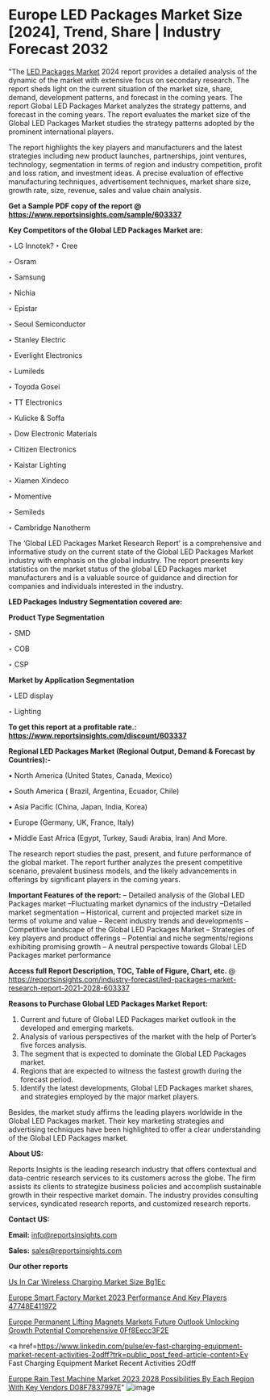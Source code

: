  # Europe LED Packages Market Size [2024], Trend, Share | Industry Forecast 2032

 "The <a href=https://www.reportsinsights.com/sample/603337>LED Packages Market</a> 2024 report provides a detailed analysis of the dynamic of the market with extensive focus on secondary research. The report sheds light on the current situation of the market size, share, demand, development patterns, and forecast in the coming years. The report Global LED Packages Market analyzes the strategy patterns, and forecast in the coming years. The report evaluates the market size of the Global LED Packages Market studies the strategy patterns adopted by the prominent international players.

The report highlights the key players and manufacturers and the latest strategies including new product launches, partnerships, joint ventures, technology, segmentation in terms of region and industry competition, profit and loss ration, and investment ideas. A precise evaluation of effective manufacturing techniques, advertisement techniques, market share size, growth rate, size, revenue, sales and value chain analysis.

<strong>Get a Sample PDF copy of the report @ <a href=https://www.reportsinsights.com/sample/603337 style=color:#0000ff;>https://www.reportsinsights.com/sample/603337</a></strong>

<strong>Key Competitors of the Global LED Packages Market are:</strong>

‣ LG Innotek?
‣ Cree

‣ Osram

‣ Samsung

‣ Nichia

‣ Epistar

‣ Seoul Semiconductor

‣ Stanley Electric

‣ Everlight Electronics

‣ Lumileds

‣ Toyoda Gosei

‣ TT Electronics

‣ Kulicke & Soffa

‣ Dow Electronic Materials

‣ Citizen Electronics

‣ Kaistar Lighting

‣ Xiamen Xindeco

‣ Momentive

‣ Semileds

‣ Cambridge Nanotherm

The ‘Global LED Packages Market Research Report’ is a comprehensive and informative study on the current state of the Global LED Packages Market industry with emphasis on the global industry. The report presents key statistics on the market status of the global LED Packages market manufacturers and is a valuable source of guidance and direction for companies and individuals interested in the industry.

<strong>LED Packages Industry Segmentation covered are:</strong>

<strong>Product Type Segmentation</strong>

‣ SMD

‣ COB

‣ CSP

<strong>Market by Application Segmentation</strong>

‣ LED display

‣ Lighting

<strong>To get this report at a profitable rate.: <a href=https://www.reportsinsights.com/discount/603337 style=color:#0000ff;>https://www.reportsinsights.com/discount/603337</a></strong>

<strong>Regional LED Packages Market (Regional Output, Demand &amp; Forecast by Countries):-</strong>

• North America (United States, Canada, Mexico)

• South America ( Brazil, Argentina, Ecuador, Chile)

• Asia Pacific (China, Japan, India, Korea)

• Europe (Germany, UK, France, Italy)

• Middle East Africa (Egypt, Turkey, Saudi Arabia, Iran) And More.

The research report studies the past, present, and future performance of the global market. The report further analyzes the present competitive scenario, prevalent business models, and the likely advancements in offerings by significant players in the coming years.

<strong>Important Features of the report:</strong>
– Detailed analysis of the Global LED Packages market
–Fluctuating market dynamics of the industry
–Detailed market segmentation
– Historical, current and projected market size in terms of volume and value
– Recent industry trends and developments
– Competitive landscape of the Global LED Packages Market
– Strategies of key players and product offerings
– Potential and niche segments/regions exhibiting promising growth
– A neutral perspective towards Global LED Packages market performance

<strong>Access full Report Description, TOC, Table of Figure, Chart, etc. </strong>@   <a href=https://reportsinsights.com/industry-forecast/led-packages-market-research-report-2021-2028-603337 style=color:#0000ff;>https://reportsinsights.com/industry-forecast/led-packages-market-research-report-2021-2028-603337</a>

<strong>Reasons to Purchase Global LED Packages Market Report:</strong>
1. Current and future of Global LED Packages market outlook in the developed and emerging markets.
2. Analysis of various perspectives of the market with the help of Porter’s five forces analysis.
3. The segment that is expected to dominate the Global LED Packages market.
4. Regions that are expected to witness the fastest growth during the forecast period.
5. Identify the latest developments, Global LED Packages market shares, and strategies employed by the major market players.

Besides, the market study affirms the leading players worldwide in the Global LED Packages market. Their key marketing strategies and advertising techniques have been highlighted to offer a clear understanding of the Global LED Packages market.

<strong><strong>About US</strong>:</strong>

Reports Insights is the leading research industry that offers contextual and data-centric research services to its customers across the globe. The firm assists its clients to strategize business policies and accomplish sustainable growth in their respective market domain. The industry provides consulting services, syndicated research reports, and customized research reports.

<strong>Contact US:</strong>

<p class=><b>Email:</b> <a href=mailto:info@reportsinsights.com>info@reportsinsights.com</a></p>
<p class=><b>Sales:</b> <a href=mailto:sales@reportsinsights.com>sales@reportsinsights.com</a></p>

<strong>Our other reports</strong>

<a href=https://www.linkedin.com/pulse/us-in-car-wireless-charging-market-size-bg1ec/>Us In Car Wireless Charging Market Size Bg1Ec</a>

<a href=https://medium.com/@reportsinsights.aj/europe-smart-factory-market-2023-performance-and-key-players-47748e411972>Europe Smart Factory Market 2023 Performance And Key Players 47748E411972</a>

<a href=https://medium.com/@yadavahaan91/europe-permanent-lifting-magnets-markets-future-outlook-unlocking-growth-potential-comprehensive-0ff8eecc3f2e>Europe Permanent Lifting Magnets Markets Future Outlook Unlocking Growth Potential Comprehensive 0Ff8Eecc3F2E</a>

<a href=https://www.linkedin.com/pulse/ev-fast-charging-equipment-market-recent-activities-2odff?trk=public_post_feed-article-content>Ev Fast Charging Equipment Market Recent Activities 2Odff</a>

<a href=https://medium.com/@nadeemkazi0003/europe-rain-test-machine-market-2023-2028-possibilities-by-each-region-with-key-vendors-d08f7837997e>Europe Rain Test Machine Market 2023 2028 Possibilities By Each Region With Key Vendors D08F7837997E</a>"
![image](https://github.com/daminid12/RImarketresearch/assets/158430485/61057858-6c5f-48f9-932e-00167049ecb4)
